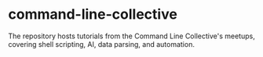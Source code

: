 # command-line-collective
The repository hosts tutorials from the Command Line Collective's meetups, covering shell scripting, AI, data parsing, and automation.
